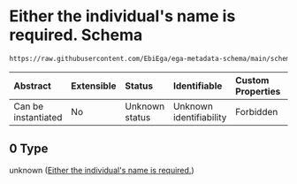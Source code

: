 # Either the individual's name is required. Schema

```txt
https://raw.githubusercontent.com/EbiEga/ega-metadata-schema/main/schemas/EGA.common-definitions.json#/definitions/contact_details/anyOf/0
```



| Abstract            | Extensible | Status         | Identifiable            | Custom Properties | Additional Properties | Access Restrictions | Defined In                                                                                           |
| :------------------ | :--------- | :------------- | :---------------------- | :---------------- | :-------------------- | :------------------ | :--------------------------------------------------------------------------------------------------- |
| Can be instantiated | No         | Unknown status | Unknown identifiability | Forbidden         | Allowed               | none                | [EGA.common-definitions.json\*](../../../schemas/EGA.common-definitions.json "open original schema") |

## 0 Type

unknown ([Either the individual's name is required.](ega-12-definitions-contact-details-anyof-either-the-individuals-name-is-required.md))
